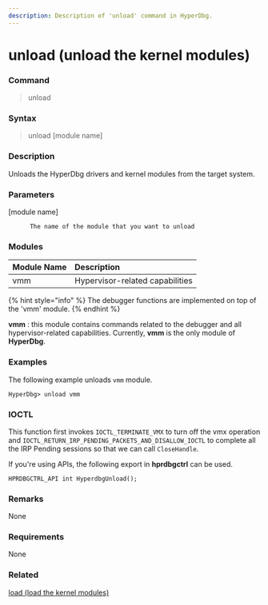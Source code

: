 ```yaml
---
description: Description of 'unload' command in HyperDbg.
---
```


# unload \(unload the kernel modules\)

### Command

> unload

### Syntax

> unload \[module name\]

### Description

Unloads the HyperDbg drivers and kernel modules from the target system.

### Parameters

\[module name\]

          The name of the module that you want to unload

### Modules

| Module Name | Description |
| :--- | :--- |
| vmm | Hypervisor-related capabilities |

{% hint style="info" %}
The debugger functions are implemented on top of the 'vmm' module.
{% endhint %}

**vmm** : this module contains commands related to the debugger and all hypervisor-related capabilities. Currently, **vmm** is the only module of **HyperDbg**.

### Examples

The following example unloads `vmm` module.

```text
HyperDbg> unload vmm
```

### IOCTL

This function first invokes `IOCTL_TERMINATE_VMX` to turn off the vmx operation and `IOCTL_RETURN_IRP_PENDING_PACKETS_AND_DISALLOW_IOCTL` to complete all the IRP Pending sessions so that we can call `CloseHandle`.

If you're using APIs, the following export in **hprdbgctrl** can be used.

```text
HPRDBGCTRL_API int HyperdbgUnload();
```

### **Remarks**

None

### Requirements

None

### Related

[load \(load the kernel modules\)](https://docs.hyperdbg.com/commands/debugging-commands/load)

